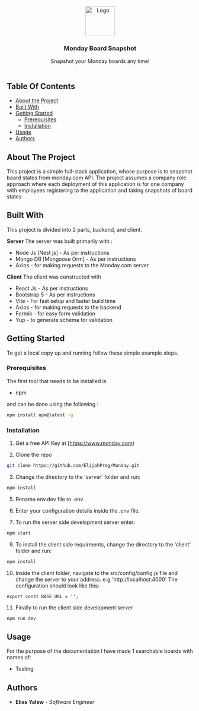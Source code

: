 <br/>
<p align="center">
  <a href="https://github.com/ShaanCoding/Monday">
    <img src="https://vitejs.dev/logo-with-shadow.png" alt="Logo" width="80" height="80">
  </a>

  <h3 align="center">Monday Board Snapshot</h3>

  <p align="center">
    Snapshot your Monday boards any time!
    <br/>
    <br/>
  </p>
</p>

## Table Of Contents

* [About the Project](#about-the-project)
* [Built With](#built-with)
* [Getting Started](#getting-started)
  * [Prerequisites](#prerequisites)
  * [Installation](#installation)
* [Usage](#usage)
* [Authors](#authors)

## About The Project

This project is a simple full-stack application, whose purpose is to snapshot board states from monday.com API. The project assumes a company role approach where each deployment of this application is for one company with employees registering to the application and taking snapshots of board states 


## Built With

This project is divided into 2 parts, backend, and client.

**Server**
The server was built primarily with :
* Node Js [Nest js] - As per instructions
* Mongo DB [Mongoose Orm] - As per instructions
* Axios - for making requests to the Monday.com server

**Client**
The client was constructed with 
* React Js - As per instructions
* Bootstrap 5 - As per instructions
* Vite - For fast setup and faster build time
* Axios - for making requests to the backend
* Formik - for easy form validation
* Yup - to generate schema for validation






## Getting Started

To get a local copy up and running follow these simple example steps.

### Prerequisites

The first tool that needs to be installed is

* npm

and can be done using the following : 
```sh
npm install npm@latest -g
```

### Installation

1. Get a free API Key at [https://www.monday.com)

2. Clone the repo

```sh
git clone https://github.com/ElijahProg/Monday.git
```

3. Change the directory to the 'server' folder and run:

```sh
npm install
```
5. Rename env.dev file to .env

6. Enter your configuration details inside the .env file.
7. To run the server side development server enter:
 ```sh
npm start
```


9. To install the client side requirments, change the directory to the 'client' folder and run:

```sh
npm install
```

10. Inside the client folder, navigate to the src/config/config.js file and change the server to your address. e.g 'http://localhost:4000'
The configuration should look like this:

```JS
export const BASE_URL = '';
```
11. Finally to run the client side development server
```sh
npm run dev
```

## Usage


For the purpose of the documentation
I have made 1 searchable boards with names of:
* Testing




## Authors

* **Elias Yalew** - *Software Engineer*

